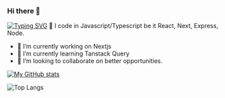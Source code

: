 ### Hi there 👋
[![Typing SVG](https://readme-typing-svg.demolab.com/?lines=I+am+Ismail+P+E;I+can+solve+your+business+problem+with+a+beautiful_web+interface)](https://git.io/typing-svg)
🔭 I code in Javascript/Typescript be it React, Next, Express, Node. 
- 🔭 I’m currently working on Nextjs
- 🌱 I’m currently learning Tanstack Query
- 👯 I’m looking to collaborate on better opportunities.

[![My GitHub stats](https://github-readme-stats.vercel.app/api?username=imismailpe&theme=transparent)](https://github.com/imismailpe/github-readme-stats)

![Top Langs](https://github-readme-stats.vercel.app/api/top-langs/?username=imismailpe&layout=compact)
<!--
**imismailpe/imismailpe** is a ✨ _special_ ✨ repository because its `README.md` (this file) appears on your GitHub profile.

Here are some ideas to get you started:

- 🔭 I’m currently working on Nextjs
- 🌱 I’m currently learning Nodejs
- 👯 I’m looking to collaborate on remote opportunities
- 🤔 I’m looking for help with ...
- 💬 Ask me about coding, solving problems
- 📫 How to reach me: mailismailpe@gmail.com
- 😄 Pronouns: 
- ⚡ Fun fact: 
-->
